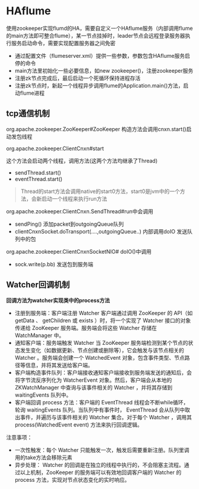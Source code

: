 # HAflume

使用zookeeper实现flumd的HA，需要自定义一个HAflume服务（内部调用flume的main方法即可整合flume），某一节点挂掉时，leader节点会远程登录服务器执行服务启动命令，需要实现配置服务器之间免密

- 通过配置文件（flumeserver.xml）提供一些参数，参数包含HAflume服务启停的命令
- main方法里初始化一些必要信息，如new zookeeper()，注册zookeeper服务
- 注册zk节点完成后，最后启动一个死循环保持进程存活
- 注册zk节点时，新起一个线程异步调用flume的Application.main()方法，启动flume进程

## tcp通信机制
org.apache.zookeeper.ZooKeeper#ZooKeeper 构造方法会调用cnxn.start()启动发包线程

org.apache.zookeeper.ClientCnxn#start

这个方法会启动两个线程，调用方法(这两个方法均继承了Thread)
- sendThread.start()
- eventThread.start()

> Thread的start方法会调用native的start0方法，start0是jvm中的一个方法，会新启动一个线程来执行run方法

org.apache.zookeeper.ClientCnxn.SendThread#run中会调用
- sendPing()  添加packet到outgoingQueue队列
- clientCnxnSocket.doTransport(....,outgoingQueue..) 内部调用doIO 发送队列中的包

org.apache.zookeeper.ClientCnxnSocketNIO#
doIO()中调用
- sock.write(p.bb) 发送包到服务端

## Watcher回调机制

**回调方法为watcher实现类中的process方法**


- 注册到服务端：客户端注册   Watcher  客户端通过调用 ZooKeeper 的 API（如   getData  、  getChildren   或   exists  ）时，将一个实现了   Watcher   接口的对象传递给 ZooKeeper 服务端。服务端会将这些   Watcher   存储在   WatchManager   中。
- 通知客户端：服务端触发   Watcher  当 ZooKeeper 服务端检测到某个节点的状态发生变化（如数据更新、节点创建或删除等），它会触发与该节点相关的   Watcher  。服务端会创建一个   WatchedEvent   对象，包含事件类型、节点路径等信息，并将其发送给客户端。
- 客户端构造事件队列：客户端接收通知客户端接收到服务端发送的通知后，会将字节流反序列化为   WatcherEvent   对象。然后，客户端会从本地的   ZKWatchManager   中查询与该事件相关的   Watcher  ，并将其存储到   waitingEvents   队列中。
- 客户端回调 process 方法：客户端的   EventThread   线程会不断while循环，轮询   waitingEvents   队列。当队列中有事件时，  EventThread   会从队列中取出事件，并遍历与该事件相关的   Watcher   集合。对于每个   Watcher  ，调用其   process(WatchedEvent event)   方法来执行回调逻辑。

注意事项：
- 一次性触发：每个   Watcher   只能触发一次，触发后需要重新注册。队列里调用的take方法会移除元素
- 异步处理：  Watcher   的回调是在独立的线程中执行的，不会阻塞主流程。通过以上机制，ZooKeeper 的服务端可以有效地回调客户端的   Watcher   的   process   方法，实现对节点状态变化的实时响应。


